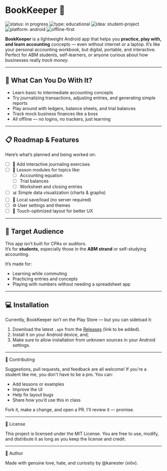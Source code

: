# BookKeeper &#128214;

![status: in progress](https://img.shields.io/badge/status-in--progress-yellow?style=flat-square)
![type: educational](https://img.shields.io/badge/type-educational-blue?style=flat-square)
![idea: student-project](https://img.shields.io/badge/idea-student--project-lightgrey?style=flat-square)
![platform: android](https://img.shields.io/badge/platform-android-green?style=flat-square)
![offline-first](https://img.shields.io/badge/offline-first-blueviolet?style=flat-square)

**BookKeeper** is a lightweight Android app that helps you **practice, play with, and learn accounting** concepts — even without internet or a laptop.
It’s like your personal accounting workbook, but digital, portable, and interactive.  
Perfect for ABM students, self-learners, or anyone curious about how businesses really *track money*.

---

## &#129504; What Can You Do With It?

- Learn basic to intermediate accounting concepts  
- Try journalizing transactions, adjusting entries, and generating simple reports  
- Play around with ledgers, balance sheets, and trial balances  
- Track mock business finances like a boss  
- All offline — no logins, no trackers, just learning  

---

## &#128203; Roadmap & Features

Here’s what’s planned and being worked on:

- [ ] &#128209; Add interactive journaling exercises  
- [ ] &#128216; Lesson modules for topics like:  
  - [ ] Accounting equation  
  - [ ] Trial balances  
  - [ ] Worksheet and closing entries  
- [ ] &#128202; Simple data visualization (charts & graphs)  
- [ ] &#128190; Local save/load (no server required)  
- [ ] &#9881;&#65039; User settings and themes  
- [ ] &#128241; Touch-optimized layout for better UX  

---

## &#127919; Target Audience

This app isn’t built for CPAs or auditors.  
It’s for **students**, especially those in the **ABM strand** or self-studying accounting.

It’s made for:

- Learning while commuting  
- Practicing entries and concepts  
- Playing with numbers without needing a spreadsheet app  

---

## &#128187; Installation

Currently, BookKeeper isn’t on the Play Store — but you can sideload it:

1. Download the latest `.apk` from the [Releases](#) (link to be added).
2. Install it on your Android device, and;
3. Make sure to allow installation from unknown sources in your Android settings.

---

🤝 Contributing

Suggestions, pull requests, and feedback are all welcome!
If you're a student like me, you don't have to be a pro. You can:
* Add lessons or examples
* Improve the UI
* Help fix layout bugs
* Share how you’d use this in class

Fork it, make a change, and open a PR. I'll review it — promise.

---

📜 License

This project is licensed under the MIT License.
You are free to use, modify, and distribute it as long as you keep the license and credit.

---

📍 Author

Made with genuine love, hate, and curiosity by @kanester (xiöv).
